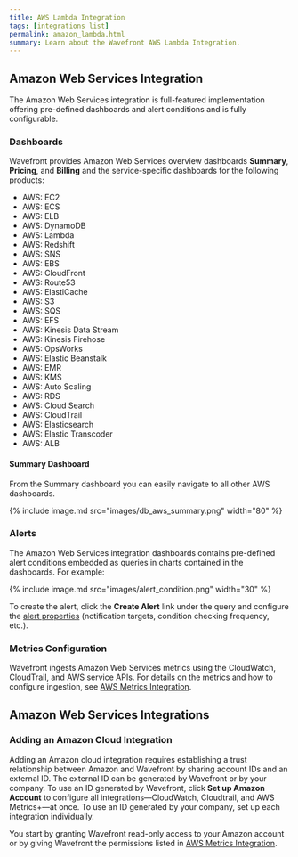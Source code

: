 ```yaml
---
title: AWS Lambda Integration
tags: [integrations list]
permalink: amazon_lambda.html
summary: Learn about the Wavefront AWS Lambda Integration.
---
```

## Amazon Web Services Integration

The Amazon Web Services integration is full-featured implementation offering pre-defined dashboards and alert conditions and is fully configurable.

### Dashboards

Wavefront provides Amazon Web Services overview dashboards **Summary**, **Pricing**, and **Billing** and the service-specific dashboards for the following products:

- AWS: EC2
- AWS: ECS
- AWS: ELB
- AWS: DynamoDB
- AWS: Lambda
- AWS: Redshift
- AWS: SNS
- AWS: EBS
- AWS: CloudFront
- AWS: Route53
- AWS: ElastiCache
- AWS: S3
- AWS: SQS
- AWS: EFS
- AWS: Kinesis Data Stream
- AWS: Kinesis Firehose
- AWS: OpsWorks
- AWS: Elastic Beanstalk
- AWS: EMR
- AWS: KMS
- AWS: Auto Scaling
- AWS: RDS
- AWS: Cloud Search
- AWS: CloudTrail
- AWS: Elasticsearch
- AWS: Elastic Transcoder
- AWS: ALB

#### Summary Dashboard

<p>From the Summary dashboard you can easily navigate to all other AWS dashboards.</p>

{% include image.md src="images/db_aws_summary.png" width="80" %}

### Alerts

The Amazon Web Services integration dashboards contains pre-defined alert conditions embedded as queries in charts contained in the dashboards. For example:

{% include image.md src="images/alert_condition.png" width="30" %}

To create the alert, click the **Create Alert** link under the query and configure the [alert properties](https://docs.wavefront.com/alerts_managing.html#creating-an-alert) (notification targets, condition checking frequency, etc.).

### Metrics Configuration

Wavefront ingests Amazon Web Services metrics using the CloudWatch, CloudTrail, and AWS service APIs. For details on the metrics and how to configure ingestion, see [AWS Metrics Integration](https://docs.wavefront.com/integrations_aws_metrics.html).

## Amazon Web Services Integrations



### Adding an Amazon Cloud Integration

Adding an Amazon cloud integration requires establishing a trust relationship between Amazon and Wavefront by sharing account IDs and an external ID. The external ID can be generated by Wavefront or by your company. To use an ID generated by Wavefront, click **Set up Amazon Account** to configure all integrations&mdash;CloudWatch, Cloudtrail, and AWS Metrics+&mdash;at once. To use an ID generated by your company, set up each integration individually.

You start by granting Wavefront read-only access to your Amazon account or by giving Wavefront the permissions listed in [AWS Metrics Integration](https://docs.wavefront.com/integrations_aws_metrics.html).


